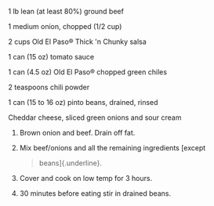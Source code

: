 1 lb lean (at least 80%) ground beef

1 medium onion, chopped (1/2 cup)

2 cups Old El Paso® Thick \'n Chunky salsa

1 can (15 oz) tomato sauce

1 can (4.5 oz) Old El Paso® chopped green chiles

2 teaspoons chili powder

1 can (15 to 16 oz) pinto beans, drained, rinsed

Cheddar cheese, sliced green onions and sour cream

1.  Brown onion and beef. Drain off fat.

2.  Mix beef/onions and all the remaining ingredients [except
    > beans]{.underline}.

3.  Cover and cook on low temp for 3 hours.

4.  30 minutes before eating stir in drained beans.
